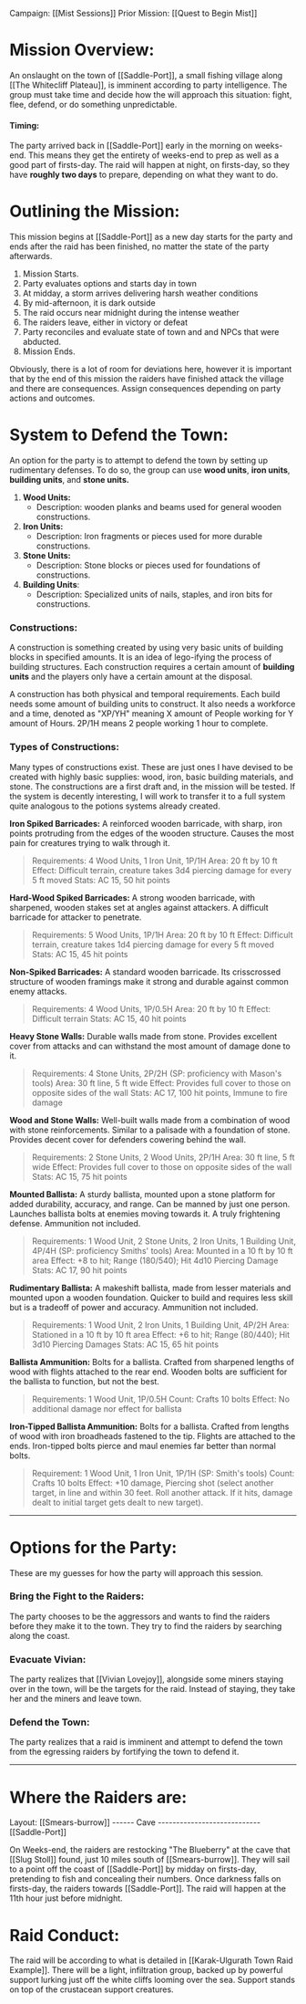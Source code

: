 Campaign: [[Mist Sessions]]
Prior Mission: [[Quest to Begin Mist]]
# Mission Overview:
An onslaught on the town of [[Saddle-Port]], a small fishing village along [[The Whitecliff Plateau]], is imminent according to party intelligence. The group must take time and decide how the will approach this situation: fight, flee, defend, or do something unpredictable. 
#### Timing:
The party arrived back in [[Saddle-Port]] early in the morning on weeks-end. This means they get the entirety of weeks-end to prep as well as a good part of firsts-day. The raid will happen at night, on firsts-day, so they have **roughly two days** to prepare, depending on what they want to do. 
# Outlining the Mission:
This mission begins at [[Saddle-Port]] as a new day starts for the party and ends after the raid has been finished, no matter the state of the party afterwards. 
1. Mission Starts. 
2. Party evaluates options and starts day in town
3. At midday, a storm arrives delivering harsh weather conditions
4. By mid-afternoon, it is dark outside
5. The raid occurs near midnight during the intense weather
6. The raiders leave, either in victory or defeat
7. Party reconciles and evaluate state of town and and NPCs that were abducted. 
8. Mission Ends. 

Obviously, there is a lot of room for deviations here, however it is important that by the end of this mission the raiders have finished attack the village and there are consequences. Assign consequences depending on party actions and outcomes. 
# System to Defend the Town:
An option for the party is to attempt to defend the town by setting up rudimentary defenses. To do so, the group can use **wood units**, **iron units**, **building units**, and **stone units.**
1. **Wood Units:**
	 - Description: wooden planks and beams used for general wooden constructions.
1. **Iron Units:**
	- Description: Iron fragments or pieces used for more durable constructions. 
2. **Stone Units:**
	- Description: Stone blocks or pieces used for foundations of constructions. 
3. **Building Units**:
	- Description: Specialized units of nails, staples, and iron bits for constructions.
### Constructions:
A construction is something created by using very basic units of building blocks in specified amounts. It is an idea of lego-ifying the process of building structures. Each construction requires a certain amount of **building units** and the players only have a certain amount at the disposal. 

A construction has both physical and temporal requirements. Each build needs some amount of building units to construct. It also needs a workforce and a time, denoted as "XP/YH" meaning X amount of People working for Y amount of Hours. 2P/1H means 2 people working 1 hour to complete. 
### Types of Constructions:
Many types of constructions exist. These are just ones I have devised to be created with highly basic supplies: wood, iron, basic building materials, and stone. The constructions are a first draft and, in the mission will be tested. If the system is decently interesting, I will work to transfer it to a full system quite analogous to the potions systems already created. 

**Iron Spiked Barricades:**
A reinforced wooden barricade, with sharp, iron points protruding from the edges of the wooden structure. Causes the most pain for creatures trying to walk through it. 

>  Requirements: 4 Wood Units, 1 Iron Unit, 1P/1H
>  Area: 20 ft by 10 ft
>  Effect: Difficult terrain, creature takes 3d4 piercing damage for every 5 ft moved 
>  Stats: AC 15, 50 hit points

**Hard-Wood Spiked Barricades:**
A strong wooden barricade, with sharpened, wooden stakes set at angles against attackers. A difficult barricade for attacker to penetrate. 

> Requirements: 5 Wood Units, 1P/1H
> Area: 20 ft by 10 ft
> Effect: Difficult terrain, creature takes 1d4 piercing damage for every 5 ft moved
> Stats: AC 15, 45 hit points

**Non-Spiked Barricades:**
A standard wooden barricade. Its crisscrossed structure of wooden framings make it strong and durable against common enemy attacks.

> Requirements: 4 Wood Units, 1P/0.5H
> Area: 20 ft by 10 ft
> Effect: Difficult terrain
> Stats: AC 15, 40 hit points

**Heavy Stone Walls:**
Durable walls made from stone. Provides excellent cover from attacks and can withstand the most amount of damage done to it.

> Requirements: 4 Stone Units, 2P/2H (SP: proficiency with Mason's tools)
> Area: 30 ft line, 5 ft wide
> Effect: Provides full cover to those on opposite sides of the wall
> Stats: AC 17, 100 hit points, Immune to fire damage

**Wood and Stone Walls:**
Well-built walls made from a combination of wood with stone reinforcements. Similar to a palisade with a foundation of stone. Provides decent cover for defenders cowering behind the wall. 

> Requirements: 2 Stone Units, 2 Wood Units, 2P/1H 
> Area: 30 ft line, 5 ft wide
> Effect: Provides full cover to those on opposite sides of the wall
> Stats: AC 15, 75 hit points

**Mounted Ballista:**
A sturdy ballista, mounted upon a stone platform for added durability, accuracy, and range. Can be manned by just one person. Launches ballista bolts at enemies moving towards it. A truly frightening defense. Ammunition not included. 

> Requirements: 1 Wood Unit, 2 Stone Units, 2 Iron Units, 1 Building Unit, 4P/4H (SP: proficiency Smiths' tools) 
> Area: Mounted in a 10 ft by 10 ft area
> Effect: +8 to hit; Range (180/540); Hit 4d10 Piercing Damage
> Stats: AC 17, 90 hit points

**Rudimentary Ballista:**
A makeshift ballista, made from lesser materials and mounted upon a wooden foundation. Quicker to build and requires less skill but is a tradeoff of power and accuracy. Ammunition not included. 

> Requirements: 1 Wood Unit, 2 Iron Units, 1 Building Unit, 4P/2H
> Area: Stationed in a 10 ft by 10 ft area
> Effect: +6 to hit; Range (80/440); Hit 3d10 Piercing Damages
> Stats: AC 15, 65 hit points

**Ballista Ammunition:**
Bolts for a ballista. Crafted from sharpened lengths of wood with flights attached to the rear end. Wooden bolts are sufficient for the ballista to function, but not the best. 

> Requirements: 1 Wood Unit, 1P/0.5H
> Count: Crafts 10 bolts 
> Effect: No additional damage nor effect for ballista

**Iron-Tipped Ballista Ammunition:**
Bolts for a ballista. Crafted from lengths of wood with iron broadheads fastened to the tip. Flights are attached to the ends. Iron-tipped bolts pierce and maul enemies far better than normal bolts. 

> Requirement: 1 Wood Unit, 1 Iron Unit, 1P/1H (SP: Smith's tools)
> Count: Crafts 10 bolts
> Effect: +10 damage, Piercing shot (select another target, in line and within 30 feet. Roll another attack. If it hits, damage dealt to initial target gets dealt to new target). 

____
# Options for the Party:
These are my guesses for how the party will approach this session.
### Bring the Fight to the Raiders:
The party chooses to be the aggressors and wants to find the raiders before they make it to the town. They try to find the raiders by searching along the coast.
### Evacuate Vivian:
The party realizes that [[Vivian Lovejoy]], alongside some miners staying over in the town, will be the targets for the raid. Instead of staying, they take her and the miners and leave town. 
### Defend the Town:
The party realizes that a raid is imminent and attempt to defend the town from the egressing raiders by fortifying the town to defend it. 

___
# Where the Raiders are: 
Layout: [[Smears-burrow]] ------ Cave ---------------------------- [[Saddle-Port]]

On Weeks-end, the raiders are restocking "The Blueberry" at the cave that [[Slug Stoll]] found, just 10 miles south of [[Smears-burrow]]. They will sail to a point off the coast of [[Saddle-Port]] by midday on firsts-day, pretending to fish and concealing their numbers. Once darkness falls on firsts-day, the raiders towards [[Saddle-Port]]. The raid will happen at the 11th hour just before midnight.
# Raid Conduct:
The raid will be according to what is detailed in [[Karak-Ulgurath Town Raid Example]]. There will be a light, infiltration group, backed up by powerful support lurking just off the white cliffs looming over the sea. Support stands on top of the crustacean support creatures. 


